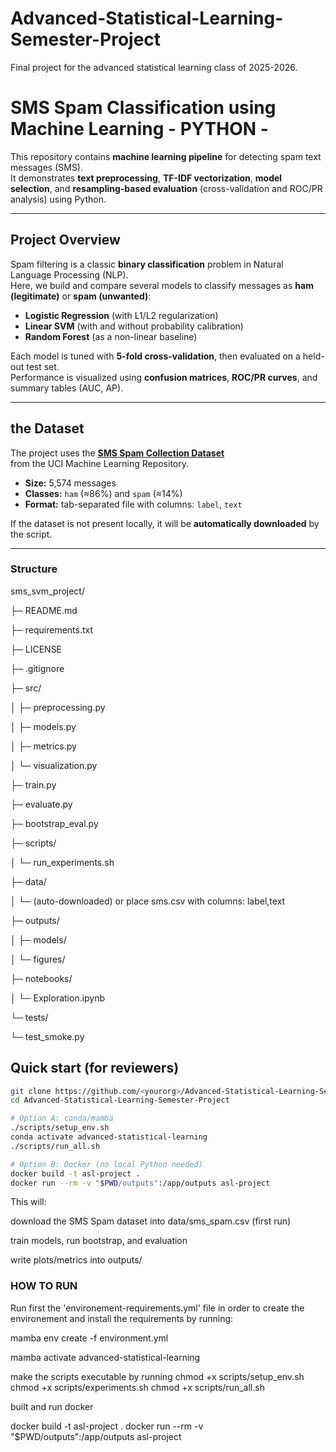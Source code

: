 # Advanced-Statistical-Learning-Semester-Project
Final project for the advanced statistical learning class of 2025-2026.

# SMS Spam Classification using Machine Learning - PYTHON -

This repository contains **machine learning pipeline** for detecting spam text messages (SMS).  
It demonstrates **text preprocessing**, **TF-IDF vectorization**, **model selection**, and **resampling-based evaluation** (cross-validation and ROC/PR analysis) using Python.

---

## Project Overview

Spam filtering is a classic **binary classification** problem in Natural Language Processing (NLP).  
Here, we build and compare several models to classify messages as **ham (legitimate)** or **spam (unwanted)**:

- **Logistic Regression** (with L1/L2 regularization)  
- **Linear SVM** (with and without probability calibration)  
- **Random Forest** (as a non-linear baseline)

Each model is tuned with **5-fold cross-validation**, then evaluated on a held-out test set.  
Performance is visualized using **confusion matrices**, **ROC/PR curves**, and summary tables (AUC, AP).

---

## the Dataset

The project uses the [**SMS Spam Collection Dataset**](https://archive.ics.uci.edu/ml/datasets/SMS+Spam+Collection)  
from the UCI Machine Learning Repository.

- **Size:** 5,574 messages  
- **Classes:** `ham` (≈86%) and `spam` (≈14%)  
- **Format:** tab-separated file with columns: `label`, `text`

If the dataset is not present locally, it will be **automatically downloaded** by the script.

---

### Structure
sms_svm_project/

├─ README.md

├─ requirements.txt

├─ LICENSE

├─ .gitignore

├─ src/

│ ├─ preprocessing.py

│ ├─ models.py

│ ├─ metrics.py

│ └─ visualization.py

├─ train.py

├─ evaluate.py

├─ bootstrap_eval.py

├─ scripts/

│ └─ run_experiments.sh

├─ data/

│ └─ (auto-downloaded) or place sms.csv with columns: label,text

├─ outputs/

│ ├─ models/

│ └─ figures/

├─ notebooks/

│ └─ Exploration.ipynb

└─ tests/

└─ test_smoke.py

## Quick start (for reviewers)

```bash
git clone https://github.com/<yourorg>/Advanced-Statistical-Learning-Semester-Project.git
cd Advanced-Statistical-Learning-Semester-Project

# Option A: conda/mamba
./scripts/setup_env.sh
conda activate advanced-statistical-learning
./scripts/run_all.sh

# Option B: Docker (no local Python needed)
docker build -t asl-project .
docker run --rm -v "$PWD/outputs":/app/outputs asl-project
```
This will:

download the SMS Spam dataset into data/sms_spam.csv (first run)

train models, run bootstrap, and evaluation

write plots/metrics into outputs/
### HOW TO RUN

Run first the 'environement-requirements.yml' file in order to create the environement and install the requirements
by running:


mamba env create -f environment.yml

mamba activate advanced-statistical-learning

make the scripts executable by running
chmod +x scripts/setup_env.sh
chmod +x scripts/experiments.sh
chmod +x scripts/run_all.sh

built and run docker

docker build -t asl-project .
docker run --rm -v "$PWD/outputs":/app/outputs asl-project
